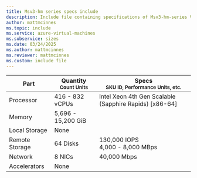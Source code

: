 ```yaml
---
title: Msv3-hm series specs include
description: Include file containing specifications of Msv3-hm-series VM sizes.
author: mattmcinnes
ms.topic: include
ms.service: azure-virtual-machines
ms.subservice: sizes
ms.date: 03/24/2025
ms.author: mattmcinnes
ms.reviewer: mattmcinnes
ms.custom: include file
---
```

| Part | Quantity <br><sup>Count Units | Specs <br><sup>SKU ID, Performance Units, etc.  |
|---|---|---|
| Processor      | 416 - 832 vCPUs       | Intel Xeon 4th Gen Scalable (Sapphire Rapids) [x86-64]                   |
| Memory         | 5,696 - 15,200 GiB          |                      |
| Local Storage  | None           |                    |
| Remote Storage | 64 Disks    | 130,000 IOPS <br>4,000 - 8,000 MBps |
| Network        | 8 NICs          | 40,000 Mbps              |
| Accelerators   | None              |                       |
